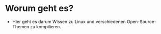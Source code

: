 # Worum geht es?

- Hier geht es darum Wissen zu Linux und verschiedenen Open-Source-Themen zu kompilieren.